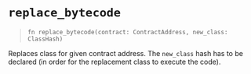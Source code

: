 # `replace_bytecode`

> `fn replace_bytecode(contract: ContractAddress, new_class: ClassHash)`

Replaces class for given contract address.
The `new_class` hash has to be declared (in order for the replacement class to execute the code).
